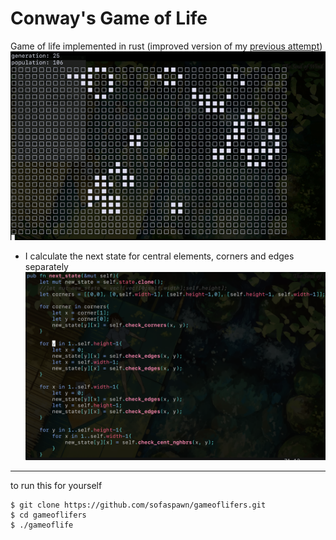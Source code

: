 # Conway's Game of Life
Game of life implemented in rust
(improved version of my [previous attempt](https://github.com/k1ut3h/gameoflife-rust))
![demonstration of working application](./demo.gif)
- I calculate the next state for central elements, corners and edges separately
![next-state function](./next-state.png)
---
to run this for yourself
```
$ git clone https://github.com/sofaspawn/gameoflifers.git
$ cd gameoflifers
$ ./gameoflife
```

